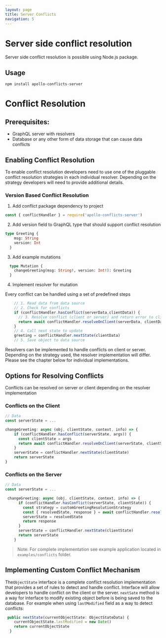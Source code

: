 ```yaml
---
layout: page
title: Server Conflicts
navigation: 5
---
```



# Server side conflict resolution

Server side conflict resolution is possible using Node.js package.

## Usage

```
npm install apollo-conflicts-server
```

# Conflict Resolution

## Prerequisites:

- GraphQL server with resolvers
- Database or any other form of data storage that can cause data conflicts

## Enabling Conflict Resolution

To enable conflict resolution developers need to use one of the pluggable conflict resolution strategies in each individual resolver. Depending on the strategy developers will need to provide additional details.

### Version Based Conflict Resolution

1. Add conflict package dependency to project

```javascript
const { conflictHandler } = require('apollo-conflicts-server')
```

2. Add version field to GraphQL type that should support conflict resolution

```graphql
type Greeting {
    msg: String
    version: Int
  }
```

3. Add example mutations

```graphql
  type Mutation {
    changeGreeting(msg: String!, version: Int!): Greeting
  }
```

4. Implement resolver for mutation

Every conflict can be handled using a set of predefined steps

```javascript
    // 1. Read data from data source
    // 2. Check for conflicts
    if (conflictHandler.hasConflict(serverData,clientData)) {
      // 3. Resolve conflict (client or server) and return error to client
      return await conflictHandler.resolveOnClient(serverData, clientData).response
    }
    // 4. Call next state to update
    greeting = conflictHandler.nextState(clientData)
    // 5. Save object to data source
```

Resolvers can be implemented to handle conflicts on client or server.
Depending on  the strategy used, the resolver implementation will differ.
Please see the chapter below for individual implementations.

## Options for Resolving Conflicts

Conflicts can be resolved on server or client depending on the resolver implementation

### Conflicts on the Client

```javascript
// Data
const serverState = ...

changeGreeting: async (obj, clientState, context, info) => {
    if (conflictHandler.hasConflict(serverState, args)) {
      const clientState = args
      return await conflictHandler.resolveOnClient(serverState, clientState).response
    }
    serverState = conflictHandler.nextState(clientState)
    return serverState
}
```

### Conflicts on the Server

```javascript
// Data
const serverState = ...

 changeGreeting: async (obj, clientState, context, info) => {
      if (conflictHandler.hasConflict(serverState, clientState)) {
        const strategy = customGreetingResolutionStrategy
        const { resolvedState, response } = await conflictHandler.resolveOnServer(strategy, serverState, clientState)
        serverState = resolvedState
        return response
      }
      serverState = conflictHandler.nextState(clientState)
      return serverState
    }
```

> Note: For complete implementation see example application located in `examples/conflicts` folder.

## Implementing Custom Conflict Mechanism

The`ObjectState` interface is a complete conflict resolution implementation that provides a set of rules to detect and handle conflict. Interface will allow developers to handle conflict on the client or the server. `nextSate` method is a way for interface to modify existing object before is being saved to the database.
For example when using `lastModified` field as a way to detect conflicts:

```typescript
 public nextState(currentObjectState: ObjectStateData) {
    currentObjectState.lastModified = new Date()
    return currentObjectState
  }
```
